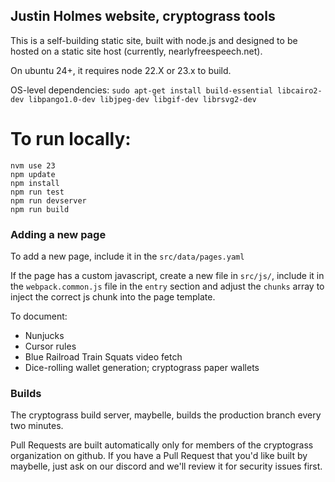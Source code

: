 ## Justin Holmes website, cryptograss tools

This is a self-building static site, built with node.js and designed to be hosted on a static site host (currently, nearlyfreespeech.net).

On ubuntu 24+, it requires node 22.X or 23.x to build.

OS-level dependencies:
`sudo apt-get install build-essential libcairo2-dev libpango1.0-dev libjpeg-dev libgif-dev librsvg2-dev`

# To run locally:

```
nvm use 23 
npm update
npm install
npm run test
npm run devserver
npm run build
```

### Adding a new page
To add a new page, include it in the `src/data/pages.yaml`

If the page has a custom javascript, create a new file in `src/js/`, include it in the `webpack.common.js` file in the `entry` section and adjust the `chunks` array to inject the correct js chunk into the page template.

To document:

* Nunjucks
* Cursor rules
* Blue Railroad Train Squats video fetch
* Dice-rolling wallet generation; cryptograss paper wallets

### Builds

The cryptograss build server, maybelle, builds the production branch every two minutes.

Pull Requests are built automatically only for members of the cryptograss organization on github.  If you have a Pull Request that you'd like built by maybelle, just ask on our discord and we'll review it for security issues first.
